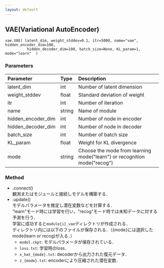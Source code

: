 ```yaml
---
layout: default
---
```

## VAE(Variational AutoEncoder)

```
vae.VAE( latent_dim, weight_stddev=0.1, itr=5000, name="vae", hidden_encoder_dim=100,
          hidden_decoder_dim=100, batch_size=None, KL_param=1, mode="learn"  )
```
### Parameters

| Parameter | Type | Description |
|:----------|:-----|:------------|
| latent_dim | int | Number of latent dimension |
| weight_stddev | float | Standard deviation of weight |
| itr       | int | Number of iteration |
| name      | string | Name of module |
| hidden_encoder_dim | int | Number of node in encoder |
| hidden_decoder_dim | int | Number of node in decoder |
| batch_size | int | Number of batch size |
| KL_param  | float | Weight for KL divergence |
| mode      | string | Choose the mode from learning mode("learn") or recognition mode("recog") |

### Method

- .connect()  
観測またはモジュールと接続しモデルを構築する．
- .update()  
モデルパラメータを推定し潜在変数などを計算する．  
"learn"モード時には学習を行い，"recog"モード時では未知データに対する予測を行う．  
学習に成功すると`module{i}_vae`ディレクトリが作成される．  
ディレクトリ内には以下のファイルが保存される．（{mode}には選択したmode(learn or recog)が入る．）
    - `model.ckpt`: モデルパラメータが保存されている．
    - `loss.txt`: 学習時のloss．
    - `x_hat_{mode}.txt`: decoderから出力された復元データ．
    - `z_{mode}.txt`: encoderにより圧縮された潜在変数．  